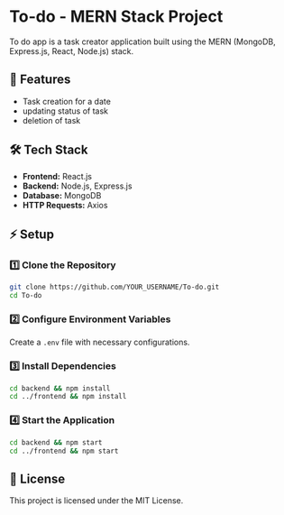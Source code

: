 # To-do - MERN Stack Project

To do app is a task creator application built using the MERN (MongoDB, Express.js, React, Node.js) stack.

## 🚀 Features
- Task creation for a date
- updating status of task
- deletion of task
  
## 🛠️ Tech Stack
- **Frontend:** React.js  
- **Backend:** Node.js, Express.js  
- **Database:** MongoDB    
- **HTTP Requests:** Axios  

## ⚡ Setup  

### 1️⃣ Clone the Repository  
```sh
git clone https://github.com/YOUR_USERNAME/To-do.git
cd To-do
```

### 2️⃣ Configure Environment Variables  
Create a `.env` file with necessary configurations.  

### 3️⃣ Install Dependencies  
```sh
cd backend && npm install
cd ../frontend && npm install
```

### 4️⃣ Start the Application  
```sh
cd backend && npm start
cd ../frontend && npm start
```

## 📜 License  
This project is licensed under the MIT License.
